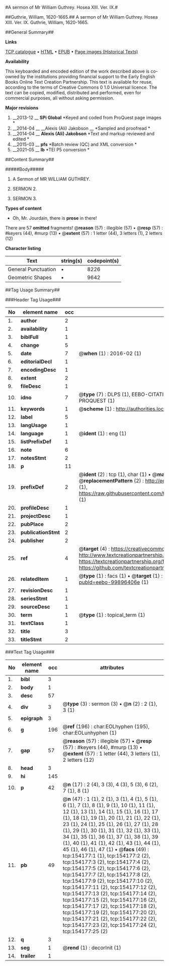 #A sermon of Mr William Guthrey. Hosea XIII. Ver. IX.#

##Guthrie, William, 1620-1665.##
A sermon of Mr William Guthrey. Hosea XIII. Ver. IX.
Guthrie, William, 1620-1665.

##General Summary##

**Links**

[TCP catalogue](http://www.ota.ox.ac.uk/tcp/)  • 
[HTML](http://tei.it.ox.ac.uk/tcp/Texts-HTML/free/A85/A85792.html)  • 
[EPUB](http://tei.it.ox.ac.uk/tcp/Texts-EPUB/free/A85/A85792.epub) • 
[Page images (Historical Texts)](https://historicaltexts.jisc.ac.uk/eebo-99896406e)

**Availability**

This keyboarded and encoded edition of the work described above is co-owned by the
    institutions providing financial support to the Early English Books Online Text Creation
    Partnership. This text is available for reuse, according to the terms of  Creative Commons 0 1.0 Universal
    licence. The text can be copied, modified, distributed and performed, even for commercial
    purposes, all without asking permission.

**Major revisions**

1. __2013-12 __ __SPi Global__ *Keyed and coded from ProQuest page images *
1. __2014-04 __ __Alexis (Ali) Jakobson __ *Sampled and proofread *
1. __2014-04 __ __Alexis (Ali) Jakobson__ *Text and markup reviewed and edited *
1. __2015-03 __ __pfs__ *Batch review (QC) and XML conversion *
1. __2021-05 __ __lb__ *TEI P5 conversion *

##Content Summary##

#####Body#####

1. A Sermon of MR WILLIAM GUTHREY.

1. SERMON 2.

1. SERMON 3.

**Types of content**

  * Oh, Mr. Jourdain, there is **prose** in there!

There are 57 **omitted** fragments! 
 @__reason__ (57) : illegible (57)  •  @__resp__ (57) : #keyers (44), #murp (13)  •  @__extent__ (57) : 1 letter (44), 3 letters (1), 2 letters (12)

**Character listing**


|Text|string(s)|codepoint(s)|
|---|---|---|
|General Punctuation|•|8226|
|Geometric Shapes|▪|9642|

##Tag Usage Summary##

###Header Tag Usage###

|No|element name|occ|attributes|
|---|---|---|---|
|1.|__author__|2||
|2.|__availability__|1||
|3.|__biblFull__|1||
|4.|__change__|5||
|5.|__date__|7| @__when__ (1) : 2016-02 (1)|
|6.|__editorialDecl__|1||
|7.|__encodingDesc__|1||
|8.|__extent__|2||
|9.|__fileDesc__|1||
|10.|__idno__|7| @__type__ (7) : DLPS (1), EEBO-CITATION (1), VID (1), EEBO-PROQUEST (1), STC (2), PROQUEST (1)|
|11.|__keywords__|1| @__scheme__ (1) : http://authorities.loc.gov/ (1)|
|12.|__label__|5||
|13.|__langUsage__|1||
|14.|__language__|1| @__ident__ (1) : eng (1)|
|15.|__listPrefixDef__|1||
|16.|__note__|6||
|17.|__notesStmt__|2||
|18.|__p__|11||
|19.|__prefixDef__|2| @__ident__ (2) : tcp (1), char (1)  •  @__matchPattern__ (2) : ([0-9\-]+):([0-9IVX]+) (1), (.+) (1)  •  @__replacementPattern__ (2) : http://eebo.chadwyck.com/downloadtiff?vid=$1&page=$2 (1), https://raw.githubusercontent.com/textcreationpartnership/Texts/master/tcpchars.xml#$1 (1)|
|20.|__profileDesc__|1||
|21.|__projectDesc__|1||
|22.|__pubPlace__|2||
|23.|__publicationStmt__|2||
|24.|__publisher__|2||
|25.|__ref__|4| @__target__ (4) : https://creativecommons.org/publicdomain/zero/1.0/ (1), http://www.textcreationpartnership.org/docs/. (1), https://textcreationpartnership.org/faq/#faq05 (1), https://github.com/textcreationpartnership (1)|
|26.|__relatedItem__|1| @__type__ (1) : facs (1)  •  @__target__ (1) : https://data.historicaltexts.jisc.ac.uk/view?pubId=eebo-99896406e (1)|
|27.|__revisionDesc__|1||
|28.|__seriesStmt__|1||
|29.|__sourceDesc__|1||
|30.|__term__|1| @__type__ (1) : topical_term (1)|
|31.|__textClass__|1||
|32.|__title__|3||
|33.|__titleStmt__|2||


###Text Tag Usage###

|No|element name|occ|attributes|
|---|---|---|---|
|1.|__bibl__|3||
|2.|__body__|1||
|3.|__desc__|57||
|4.|__div__|3| @__type__ (3) : sermon (3)  •  @__n__ (2) : 2 (1), 3 (1)|
|5.|__epigraph__|3||
|6.|__g__|196| @__ref__ (196) : char:EOLhyphen (195), char:EOLunhyphen (1)|
|7.|__gap__|57| @__reason__ (57) : illegible (57)  •  @__resp__ (57) : #keyers (44), #murp (13)  •  @__extent__ (57) : 1 letter (44), 3 letters (1), 2 letters (12)|
|8.|__head__|3||
|9.|__hi__|145||
|10.|__p__|42| @__n__ (17) : 2 (4), 3 (3), 4 (3), 5 (3), 6 (2), 7 (1), 8 (1)|
|11.|__pb__|49| @__n__ (47) : 1 (1), 2 (1), 3 (1), 4 (1), 5 (1), 6 (1), 7 (1), 8 (1), 9 (1), 10 (1), 11 (1), 12 (1), 13 (1), 14 (1), 15 (1), 16 (1), 17 (1), 18 (1), 19 (1), 20 (1), 21 (1), 22 (1), 23 (1), 24 (1), 25 (1), 26 (1), 27 (1), 28 (1), 29 (1), 30 (1), 31 (1), 32 (1), 33 (1), 34 (1), 35 (1), 36 (1), 37 (1), 38 (1), 39 (1), 40 (1), 41 (1), 42 (1), 43 (1), 44 (1), 45 (1), 46 (1), 47 (1)  •  @__facs__ (49) : tcp:154177:1 (1), tcp:154177:2 (2), tcp:154177:3 (2), tcp:154177:4 (2), tcp:154177:5 (2), tcp:154177:6 (2), tcp:154177:7 (2), tcp:154177:8 (2), tcp:154177:9 (2), tcp:154177:10 (2), tcp:154177:11 (2), tcp:154177:12 (2), tcp:154177:13 (2), tcp:154177:14 (2), tcp:154177:15 (2), tcp:154177:16 (2), tcp:154177:17 (2), tcp:154177:18 (2), tcp:154177:19 (2), tcp:154177:20 (2), tcp:154177:21 (2), tcp:154177:22 (2), tcp:154177:23 (2), tcp:154177:24 (2), tcp:154177:25 (2)|
|12.|__q__|3||
|13.|__seg__|1| @__rend__ (1) : decorInit (1)|
|14.|__trailer__|1||
